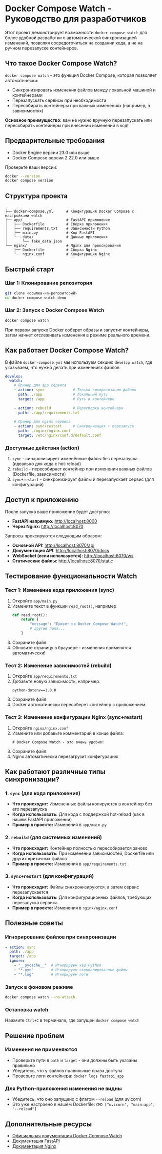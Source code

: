 # Docker Compose Watch - Руководство для разработчиков

Этот проект демонстрирует возможности `docker compose watch` для более удобной разработки с автоматической синхронизацией изменений, позволяя сосредоточиться на создании кода, а не на ручном перезапуске контейнеров.

## Что такое Docker Compose Watch?

`docker compose watch` - это функция Docker Compose, которая позволяет автоматически:
- Синхронизировать изменения файлов между локальной машиной и контейнерами
- Перезапускать сервисы при необходимости
- Пересобирать контейнеры при важных изменениях (например, в зависимостях)

**Основное преимущество:** вам не нужно вручную перезапускать или пересобирать контейнеры при внесении изменений в код!

## Предварительные требования

- Docker Engine версии 23.0 или выше
- Docker Compose версии 2.22.0 или выше

Проверьте ваши версии:
```bash
docker --version
docker compose version
```

## Структура проекта

```
.
├── docker-compose.yml      # Конфигурация Docker Compose с настройками watch
├── app/                    # FastAPI приложение
│   ├── Dockerfile          # Сборка приложения
│   ├── requirements.txt    # Зависимости Python
│   ├── main.py             # Код FastAPI
│   └── data/               # Данные приложения
│       └── fake_data.json
└── nginx/                  # Nginx для проксирования
    ├── Dockerfile          # Сборка Nginx
    └── nginx.conf          # Конфигурация Nginx
```

## Быстрый старт

### Шаг 1: Клонирование репозитория

```bash
git clone <ссылка-на-репозиторий>
cd docker-compose-watch-demo
```

### Шаг 2: Запуск с Docker Compose Watch

```bash
docker compose watch
```

При первом запуске Docker соберет образы и запустит контейнеры, затем начнет отслеживать изменения в режиме реального времени.

## Как работает Docker Compose Watch?

В файле `docker-compose.yml` мы используем секцию `develop.watch`, где указываем, что нужно делать при изменениях файлов:

```yaml
develop:
  watch:
    # Пример для app сервиса
    - action: sync             # Только синхронизация файлов
      path: ./app              # Локальный путь
      target: /app             # Путь в контейнере
      
    - action: rebuild          # Пересборка контейнера
      path: ./app/requirements.txt
      
    # Пример для nginx сервиса  
    - action: sync+restart     # Синхронизация + перезапуск
      path: ./nginx/nginx.conf
      target: /etc/nginx/conf.d/default.conf
```

### Доступные действия (action)

1. `sync` - синхронизирует изменённые файлы без перезапуска (идеально для кода с hot-reload)
2. `rebuild` - пересобирает контейнер при изменении важных файлов (Dockerfile, зависимости)
3. `sync+restart` - синхронизирует файлы и перезапускает сервис (для конфигураций)

## Доступ к приложению

После запуска ваше приложение будет доступно:
- **FastAPI напрямую:** [http://localhost:8000](http://localhost:8000)
- **Через Nginx:** [http://localhost:8070](http://localhost:8070)

Запросы проксируются следующим образом:
- **Основной API:** [http://localhost:8070/api](http://localhost:8070/api)
- **Документация API:** [http://localhost:8070/docs](http://localhost:8070/docs)
- **WebSocket (если используется):** [http://localhost:8070/ws](http://localhost:8070/ws)
- **Статические файлы:** [http://localhost:8070/static](http://localhost:8070/static)

## Тестирование функциональности Watch

### Тест 1: Изменение кода приложения (sync)

1. Откройте `app/main.py`
2. Измените текст в функции `read_root()`, например:
   ```python
   def read_root():
       return {
           "message": "Привет из Docker Compose Watch!",
           # другие поля...
       }
   ```
3. Сохраните файл
4. Обновите страницу в браузере - изменения применятся автоматически!

### Тест 2: Изменение зависимостей (rebuild)

1. Откройте `app/requirements.txt`
2. Добавьте новую зависимость, например:
   ```
   python-dotenv==1.0.0
   ```
3. Сохраните файл
4. Docker автоматически пересоберет контейнер с приложением

### Тест 3: Изменение конфигурации Nginx (sync+restart)

1. Откройте `nginx/nginx.conf`
2. Измените или добавьте комментарий в конце файла:
   ```nginx
   # Docker Compose Watch - это очень удобно!
   ```
3. Сохраните файл
4. Nginx автоматически перезагрузит конфигурацию

## Как работают различные типы синхронизации?

### 1. `sync` (для кода приложения)
- **Что происходит:** Измененные файлы копируются в контейнер без его перезапуска
- **Когда использовать:** Для кода с поддержкой hot-reload (как в нашем FastAPI приложении)
- **Пример в проекте:** Изменения в `app/main.py`

### 2. `rebuild` (для системных изменений)
- **Что происходит:** Контейнер полностью пересобирается заново
- **Когда использовать:** При изменении зависимостей, Dockerfile или других критичных файлов
- **Пример в проекте:** Изменения в `app/requirements.txt`

### 3. `sync+restart` (для конфигураций)
- **Что происходит:** Файлы синхронизируются, а затем сервис перезапускается
- **Когда использовать:** Для конфигурационных файлов, требующих перезапуска сервиса
- **Пример в проекте:** Изменения в `nginx/nginx.conf`

## Полезные советы

### Игнорирование файлов при синхронизации
```yaml
- action: sync
  path: ./app
  target: /app
  ignore:
    - "__pycache__"  # Игнорируем кэш Python
    - "*.pyc"        # Игнорируем скомпилированные файлы
    - "*.log"        # Игнорируем логи
```

### Запуск в фоновом режиме
```bash
docker compose watch --no-attach
```

### Остановка watch
Нажмите `Ctrl+C` в терминале, где запущен `docker compose watch`

## Решение проблем

### Изменения не применяются
- Проверьте пути в `path` и `target` - они должны быть указаны правильно
- Убедитесь, что у файлов правильные права доступа
- Проверьте логи контейнера: `docker logs fastapi_app`

### Для Python-приложения изменения не видны
- Убедитесь, что оно запущено с флагом `--reload` (для uvicorn)
- Это уже настроено в нашем Dockerfile: `CMD ["uvicorn", "main:app", "--reload"]`

## Дополнительные ресурсы

- [Официальная документация Docker Compose Watch](https://docs.docker.com/compose/file-watch/)
- [Документация FastAPI](https://fastapi.tiangolo.com/)
- [Документация Nginx](https://nginx.org/en/docs/)
